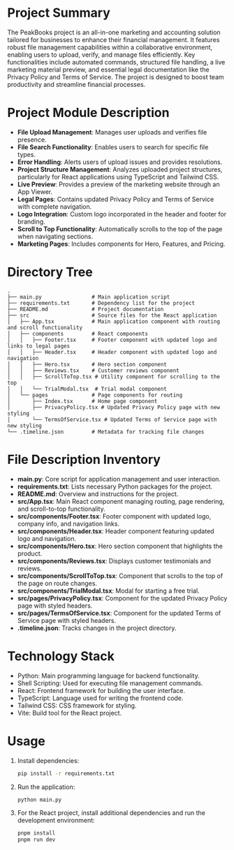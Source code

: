 # Project Summary
The PeakBooks project is an all-in-one marketing and accounting solution tailored for businesses to enhance their financial management. It features robust file management capabilities within a collaborative environment, enabling users to upload, verify, and manage files efficiently. Key functionalities include automated commands, structured file handling, a live marketing material preview, and essential legal documentation like the Privacy Policy and Terms of Service. The project is designed to boost team productivity and streamline financial processes.

# Project Module Description
- **File Upload Management**: Manages user uploads and verifies file presence.
- **File Search Functionality**: Enables users to search for specific file types.
- **Error Handling**: Alerts users of upload issues and provides resolutions.
- **Project Structure Management**: Analyzes uploaded project structures, particularly for React applications using TypeScript and Tailwind CSS.
- **Live Preview**: Provides a preview of the marketing website through an App Viewer.
- **Legal Pages**: Contains updated Privacy Policy and Terms of Service with complete navigation.
- **Logo Integration**: Custom logo incorporated in the header and footer for branding.
- **Scroll to Top Functionality**: Automatically scrolls to the top of the page when navigating sections.
- **Marketing Pages**: Includes components for Hero, Features, and Pricing.

# Directory Tree
```
.
├── main.py                # Main application script
├── requirements.txt       # Dependency list for the project
├── README.md              # Project documentation
├── src                    # Source files for the React application
│   ├── App.tsx            # Main application component with routing and scroll functionality
│   ├── components         # React components
│   │   ├── Footer.tsx     # Footer component with updated logo and links to legal pages
│   │   ├── Header.tsx     # Header component with updated logo and navigation
│   │   ├── Hero.tsx       # Hero section component
│   │   ├── Reviews.tsx    # Customer reviews component
│   │   ├── ScrollToTop.tsx # Utility component for scrolling to the top
│   │   └── TrialModal.tsx  # Trial modal component
│   └── pages              # Page components for routing
│       ├── Index.tsx      # Home page component
│       ├── PrivacyPolicy.tsx # Updated Privacy Policy page with new styling
│       └── TermsOfService.tsx # Updated Terms of Service page with new styling
└── .timeline.json         # Metadata for tracking file changes
```

# File Description Inventory
- **main.py**: Core script for application management and user interaction.
- **requirements.txt**: Lists necessary Python packages for the project.
- **README.md**: Overview and instructions for the project.
- **src/App.tsx**: Main React component managing routing, page rendering, and scroll-to-top functionality.
- **src/components/Footer.tsx**: Footer component with updated logo, company info, and navigation links.
- **src/components/Header.tsx**: Header component featuring updated logo and navigation.
- **src/components/Hero.tsx**: Hero section component that highlights the product.
- **src/components/Reviews.tsx**: Displays customer testimonials and reviews.
- **src/components/ScrollToTop.tsx**: Component that scrolls to the top of the page on route changes.
- **src/components/TrialModal.tsx**: Modal for starting a free trial.
- **src/pages/PrivacyPolicy.tsx**: Component for the updated Privacy Policy page with styled headers.
- **src/pages/TermsOfService.tsx**: Component for the updated Terms of Service page with styled headers.
- **.timeline.json**: Tracks changes in the project directory.

# Technology Stack
- Python: Main programming language for backend functionality.
- Shell Scripting: Used for executing file management commands.
- React: Frontend framework for building the user interface.
- TypeScript: Language used for writing the frontend code.
- Tailwind CSS: CSS framework for styling.
- Vite: Build tool for the React project.

# Usage
1. Install dependencies:
   ```bash
   pip install -r requirements.txt
   ```
2. Run the application:
   ```bash
   python main.py
   ```
3. For the React project, install additional dependencies and run the development environment:
   ```bash
   pnpm install
   pnpm run dev
   ```
